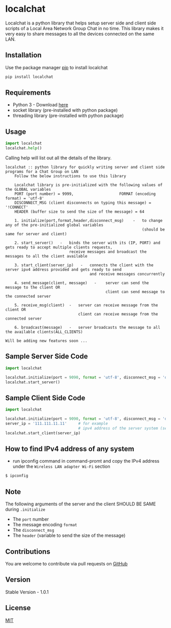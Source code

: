 # localchat

Localchat is a python library that helps setup server side and client side scripts of a Local Area Network Group Chat in no time.
This library makes it very easy to share messages to all the devices connected on the same LAN.

## Installation
Use the package manager [pip](https://pip.pypa.io/en/stable/) to install localchat
```bash
pip install localchat
```

## Requirements
- Python 3 - Download [here](https://www.python.org/downloads/)
- socket library (pre-installed with python package)
- threading library (pre-installed with python package)

## Usage 
```python
import localchat
localchat.help()
```
Calling help will list out all the details of the library.
```
localchat :: python library for quickly writing server and client side programs for a Chat Group on LAN
    Follow the below instructions to use this library

    Localchat library is pre-initialized with the following values of the GLOBAL variables
    PORT (port number) = 9999,                    FORMAT (encoding format) = 'utf-8'
    DISCONNECT_MSG (client disconnects on typing this message) = '!CONNECT'     
    HEADER (buffer size to send the size of the message) = 64
    
    1. initialize(port,format,header,disconnect_msg)    -   to change any of the pre-initialized global variables
                                                            (should be same for server and client)
                                                            
    2. start_server()   -   binds the server with its (IP, PORT) and gets ready to accept multiple clients requests,
                            receive messages and broadcast the messages to all the client available
    
    3. start_client(server_ip)   -   connects the client with the server ipv4 address provided and gets ready to send
                                     and receive messages concurrently
    
    4. send_message(client, message)   -    server can send the message to the client OR
                                            client can send message to the connected server       
    
    5. receive_msg(client)  -   server can receive message from the client OR
                                client can receive message from the connected server
    
    6. broadcast(message)   -   server broadcasts the message to all the available clients(ALL_CLIENTS)
    
Will be adding new features soon ...
```

## Sample Server Side Code
```python
import localchat

localchat.initialize(port = 9090, format = 'utf-8', disconnect_msg = 'disconnect')
localchat.start_server()
```

## Sample Client Side Code
```python
import localchat

localchat.initialize(port = 9090, format = 'utf-8', disconnect_msg = 'disconnect')
server_ip = '111.111.11.11'     # for example
                                # ipv4 address of the server system (see below to find ipv4 address)
localchat.start_client(server_ip)
```

## How to find IPv4 address of any system
- run ipconfig command in command-promt and copy the IPv4 address under the ```Wireless LAN adapter Wi-Fi``` section
```bash
$ ipconfig
```

## Note
The following arguments of the server and the client SHOULD BE SAME during ```.initialize```
- The ```port``` number
- The message encoding ```format``` 
- The ```disconnect_msg```
- The ```header``` (variable to send the size of the message) 

## Contributions
You are welcome to contribute via pull requests on [GitHub](https://github.com/DeepakJha01/localchat)

## Version
Stable Version - 1.0.1

## License
[MIT](https://github.com/DeepakJha01/localchat/blob/master/LICENSE)

